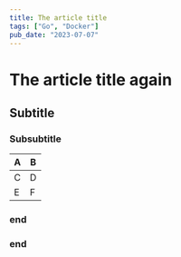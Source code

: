 ```yaml
---
title: The article title
tags: ["Go", "Docker"]
pub_date: "2023-07-07"
---
```

# The article title again 
## Subtitle
### Subsubtitle
| A | B |
|---|---|
| C | D |
| E | F |
### end
### end
